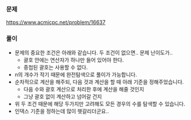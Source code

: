 ### 문제
https://www.acmicpc.net/problem/16637

### 풀이

- 문제의 중요한 조건은 아래와 같습니다. 두 조건이 없으면.. 문제 난이도가..
    - 괄호 안에는 연산자가 하나만 들어 있어야 한다.
    - 중첩된 괄호는 사용할 수 없다.
- n의 개수가 작기 때문에 완전탐색으로 풀이가 가능합니다.
- 순차적으로 계산을 해주되, 다음 것과 계산을 할 때 아래 기준을 정해주었습니다.
    - 다음 수와 괄호 계산으로 처리한 후에 계산을 해줄 것인지
    - 그냥 괄호 없이 계산하고 넘어갈 건지
- 위 두 조건 때문에 해당 두가지만 고려해도 모든 경우의 수를 탐색할 수 있습니다.
- 인덱스 기준을 정하는데 많이 헷갈리더군요..